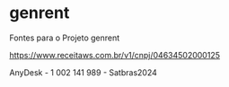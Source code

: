 # genrent
Fontes para o Projeto genrent

https://www.receitaws.com.br/v1/cnpj/04634502000125

AnyDesk - 1 002 141 989 - Satbras2024
